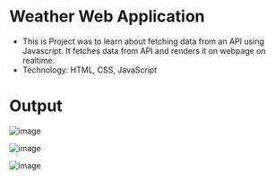 # Weather Web Application
* This is Project was to learn about fetching data from an API using Javascript. It fetches data
  from API and renders it on webpage on realtime.
* Technology: HTML, CSS, JavaScript

# Output
![image](https://github.com/Somesh-008/weather_web_javascript/assets/125235403/a261d60a-46f1-4300-bf64-19f632fc1eaa)


![image](https://github.com/Somesh-008/weather_web_javascript/assets/125235403/9066b3f2-0643-493f-badf-eaf3adb14b63)

![image](https://github.com/Somesh-008/weather_web_javascript/assets/125235403/7ea3af87-6051-42f8-894f-d22911f1d785)





